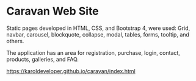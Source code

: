 # Caravan Web Site
Static pages developed in HTML, CSS, and Bootstrap 4, were used: Grid, navbar, carousel, blockquote, collapse, modal, tables, forms, tooltip, and others.

The application has an area for registration, purchase, login, contact, products, galleries, and FAQ.

https://karoldeveloper.github.io/caravan/index.html
